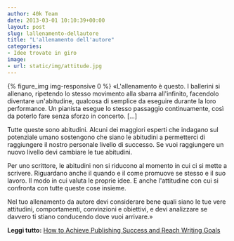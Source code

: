 ```yaml
---
author: 40k Team
date: 2013-03-01 10:10:39+00:00
layout: post
slug: lallenamento-dellautore
title: "L'allenamento dell'autore"
categories:
- Idee trovate in giro
image:
- url: static/img/attitude.jpg
---
```

{% figure_img img-responsive 0 %}
«L'allenamento è questo. I ballerini si allenano, ripetendo lo stesso movimento alla sbarra all'infinito, facendolo diventare un'abitudine, qualcosa di semplice da eseguire durante la loro performance. Un pianista esegue lo stesso passaggio continuamente, così da poterlo fare senza sforzo in concerto. [...]

Tutte queste sono abitudini. Alcuni dei maggiori esperti che indagano sul potenziale umano sostengono che siano le abitudini a permetterci di raggiungere il nostro personale livello di successo. Se vuoi raggiungere un nuovo livello devi cambiare le tue abitudini. 

Per uno scrittore, le abitudini non si riducono al momento in cui ci si mette a scrivere. Riguardano anche il quando e il come promuove se stesso e il suo lavoro. Il modo in cui valuta le proprie idee. E anche l'attitudine con cui si confronta con tutte queste cose insieme.

Nel tuo allenamento da autore devi considerare bene quali siano le tue vere attitudini, comportamenti, convinzioni e obiettivi, e devi analizzare se davvero ti stiano conducendo dove vuoi arrivare.»

**Leggi tutto:** [How to Achieve Publishing Success and Reach Writing Goals](http://writenonfictionnow.com/how-to-achieve-publishing-success-and-reach-writing-goals/)
